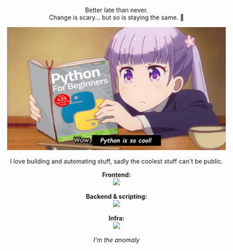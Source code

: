 <p align="center">
Better late than never.
<br>
Change is scary... but so is staying the same. 🌸
</p>

![alt](assets/Aoba_Suzukaze_techgo_Python_For_Beginners.png)

<p align="center">
I love building and automating stuff, sadly the coolest stuff can't be public.
</p>

<p align="center">
  <b>Frontend:</b>
  <br>
  <a href="https://skillicons.dev">
    <img src="https://skillicons.dev/icons?i=html,css,js,ts,react,nextjs,astro,tailwind,vite" />
  </a>
</p>

<p align="center">
  <b>Backend & scripting:</b>
  <br>
  <a href="https://skillicons.dev">
    <img src="https://skillicons.dev/icons?i=nodejs,bun,py,fastapi,redis" />
  </a>
</p>

<p align="center">
  <b>Infra:</b>
  <br>
  
  <a href="https://skillicons.dev">
    <img src="https://skillicons.dev/icons?i=docker,linux,git,github,githubactions,vercel,netlify,postman,md,ubuntu" />
  </a>
</p>

<p align="center">
<i>I'm the anomaly</i>
</p>
